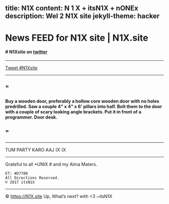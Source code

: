 title: N1X
content: N 1 X + itsN1X + nONEx
description: Wel 2 N1X site 
jekyll-theme: hacker
----

# News FEED for N1X site | N1X.site
#### \# N1Xsite on [twitter](http://twitter.com/search?hashtag=N1Xsite/..)

---

<a href="https://twitter.com/intent/tweet?button_hashtag=N1Xsite&ref_src=twsrc%5Etfw" class="twitter-hashtag-button" data-size="large" data-show-count="false">Tweet #N1Xsite</a><script async src="//platform.twitter.com/widgets.js" charset="utf-8"></script>

---

## "

#### Buy a wooden door, preferably a hollow core wooden door with no holes predrilled. Saw a couple 4" x 4" x 6' pillars into half. Bolt them to the door with a couple of scary looking angle brackets. Put it in front of a programmer. Door desk.

## "

---

TUM PARTY KARO AAJ (X (X

---


Grateful to all *UNIX # and my Alma Maters.

    ET: #D7700
    All Directions Reserved.
    © 2017 itsN1X



---

© https://N1X.site
Up, What’s next?
with <3
~itsN1X
